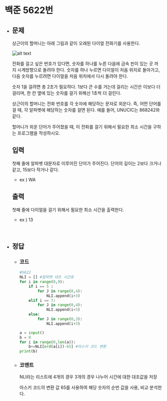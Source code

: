 # 백준 5622번

- ## 문제
    상근이의 할머니는 아래 그림과 같이 오래된 다이얼 전화기를 사용한다.

    ![alt text](https://u.acmicpc.net/9c88dd24-3a4c-4a09-bc50-e6496958214d/Screen%20Shot%202021-06-16%20at%2012.48.39%20AM.png)

    전화를 걸고 싶은 번호가 있다면, 숫자를 하나를 누른 다음에 금속 핀이 있는 곳 까지 시계방향으로 돌려야 한다. 숫자를 하나 누르면 다이얼이 처음 위치로 돌아가고, 다음 숫자를 누르려면 다이얼을 처음 위치에서 다시 돌려야 한다.

    숫자 1을 걸려면 총 2초가 필요하다. 1보다 큰 수를 거는데 걸리는 시간은 이보다 더 걸리며, 한 칸 옆에 있는 숫자를 걸기 위해선 1초씩 더 걸린다.

    상근이의 할머니는 전화 번호를 각 숫자에 해당하는 문자로 외운다. 즉, 어떤 단어를 걸 때, 각 알파벳에 해당하는 숫자를 걸면 된다. 예를 들어, UNUCIC는 868242와 같다.

    할머니가 외운 단어가 주어졌을 때, 이 전화를 걸기 위해서 필요한 최소 시간을 구하는 프로그램을 작성하시오.
    
    ## 입력
    첫째 줄에 알파벳 대문자로 이루어진 단어가 주어진다. 단어의 길이는 2보다 크거나 같고, 15보다 작거나 같다.

    - ex ) WA

    ## 출력
    첫째 줄에 다이얼을 걸기 위해서 필요한 최소 시간을 출력한다.
    - ex ) 13


<br>

- ## 정답

    - ### 코드

        ```python
        #5622
        NLI = [] #알파벳 대조 시간표
        for i in range(0,9):
            if i == 5 :
                for J in range(0,4):
                    NLI.append(i+3)
            elif i == 7:
                for J in range(0,4):
                    NLI.append(i+3)
            else:
                for J in range(0,3):
                    NLI.append(i+3)

        a = input()
        b = 0
        for i in range(0,len(a)):
            b+=NLI[ord(a[i])-65] #아스키 코드 변환
        print(b)

        ```
    
    - ### 코멘트
        NLI라는 리스트에 4개의 경우 3개의 경우 나누어 시간에 대한 대조값을 저장

        아스키 코드의 변환 값 65를 사용하여 해당 숫자의 순번 값을 사용, 비교 분석한다.

<br>